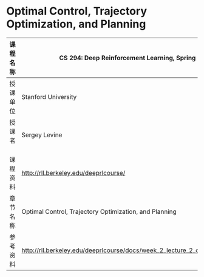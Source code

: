 
# Optimal Control, Trajectory Optimization, and Planning

| 课程名称 | CS 294: Deep Reinforcement Learning, Spring 2017 | 
| ------- | ---------------------------------- |
| 授课单位 | Stanford University |
| 授课者   | Sergey Levine      |  
| 课程资料 | http://rll.berkeley.edu/deeprlcourse/ |
| 章节名称 | Optimal Control, Trajectory Optimization, and Planning |
| 参考资料 | http://rll.berkeley.edu/deeprlcourse/docs/week_2_lecture_2_optimal_control.pdf |
